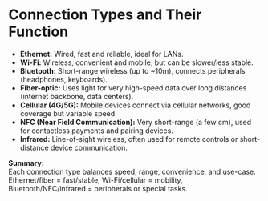 # Connection Types and Their Function

- **Ethernet:** Wired, fast and reliable, ideal for LANs.
- **Wi-Fi:** Wireless, convenient and mobile, but can be slower/less stable.
- **Bluetooth:** Short-range wireless (up to ~10m), connects peripherals (headphones, keyboards).
- **Fiber-optic:** Uses light for very high-speed data over long distances (internet backbone, data centers).
- **Cellular (4G/5G):** Mobile devices connect via cellular networks, good coverage but variable speed.
- **NFC (Near Field Communication):** Very short-range (a few cm), used for contactless payments and pairing devices.
- **Infrared:** Line-of-sight wireless, often used for remote controls or short-distance device communication.

**Summary:**  
Each connection type balances speed, range, convenience, and use-case. Ethernet/fiber = fast/stable, Wi-Fi/cellular = mobility, Bluetooth/NFC/infrared = peripherals or special tasks.
